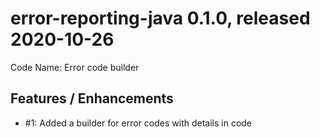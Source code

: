 # error-reporting-java 0.1.0, released 2020-10-26

Code Name: Error code builder

## Features / Enhancements
 
* #1: Added a builder for error codes with details in code

